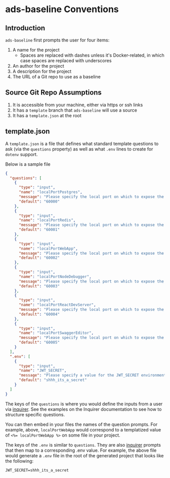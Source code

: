 # ads-baseline Conventions

## Introduction

`ads-baseline` first prompts the user for four items:

1. A name for the project
    * Spaces are replaced with dashes unless it's Docker-related, in which case spaces are replaced with underscores
1. An author for the project
1. A description for the project
1. The URL of a Git repo to use as a baseline

## Source Git Repo Assumptions

1. It is accessible from your machine, either via https or ssh links
1. It has a `template` branch that `ads-baseline` will use a source
1. It has a `template.json` at the root

## template.json

A `template.json` is a file that defines what standard template questions to ask (via the `questions` property) as well as what `.env` lines to create for `dotenv` support.

Below is a sample file

```json
{
  "questions": [
    {
      "type": "input",
      "name": "localPortPostgres",
      "message": "Please specify the local port on which to expose the Postgres instance from Docker",
      "default": "60000"
    },
    {
      "type": "input",
      "name": "localPortRedis",
      "message": "Please specify the local port on which to expose the Redis instance from Docker",
      "default": "60001"
    },
    {
      "type": "input",
      "name": "localPortWebApp",
      "message": "Please specify the local port on which to expose the WebApp from Docker",
      "default": "60002"
    },
    {
      "type": "input",
      "name": "localPortNodeDebugger",
      "message": "Please specify the local port on which to expose the Node Debugger from Docker",
      "default": "60003"
    },
    {
      "type": "input",
      "name": "localPortReactDevServer",
      "message": "Please specify the local port on which to expose the React Dev Server from Docker",
      "default": "60004"
    },
    {
      "type": "input",
      "name": "localPortSwaggerEditor",
      "message": "Please specify the local port on which to expose the Swagger Editor from Docker",
      "default": "60005"
    }
  ],
  ".env": [
    {
      "type": "input",
      "name": "JWT_SECRET",
      "message": "Please specify a value for the JWT_SECRET environment variable. This is how we will sign JSON Web Tokens.",
      "default": "shhh_its_a_secret"
    }
  ]
}
```

The keys of the `questions` is where you would define the inputs from a user via [inquirer](https://www.npmjs.com/package/inquirer).  See the examples on the Inquirer documentation to see how to structure specific questions.

You can then embed in your files the names of the question prompts.  For example, above, `localPortWebApp` would correspond to a templatized value of `<%= localPortWebApp %>` on some file in your project.

The keys of the `.env` is similar to `questions`. They are also [inquirer](https://www.npmjs.com/package/inquirer) prompts that then map to a corresponding .env value.  For example, the above file would generate a `.env` file in the root of the generated project that looks like the following:

```
JWT_SECRET=shhh_its_a_secret
```

